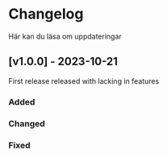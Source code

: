 # Changelog
Här kan du läsa om uppdateringar

## [v1.0.0] - 2023-10-21

First release released with lacking in features

### Added
 
### Changed
 
### Fixed
